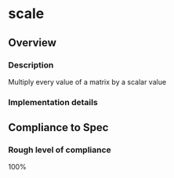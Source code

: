 # scale

## Overview

### Description
Multiply every value of a matrix by a scalar value

### Implementation details


## Compliance to Spec

### Rough level of compliance  

100%